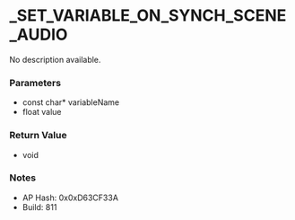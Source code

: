 # _SET_VARIABLE_ON_SYNCH_SCENE_AUDIO

No description available.

### Parameters
* const char* variableName
* float value

### Return Value
* void

### Notes
* AP Hash: 0x0xD63CF33A
* Build: 811

